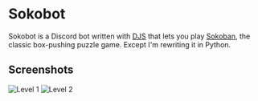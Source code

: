 # Sokobot

Sokobot is a Discord bot written with [DJS](https://github.com/discordjs/discord.js) that lets you play [Sokoban](https://en.wikipedia.org/wiki/Sokoban), the classic box-pushing puzzle game. Except I'm rewriting it in Python.

## Screenshots
![Level 1](https://cdn.discordapp.com/attachments/670425377503707146/727568442034487316/sokobot_v1.1.gif)
![Level 2](https://cdn.discordapp.com/attachments/670425377503707146/727567694597193829/sokobot_v1.1_.gif)
